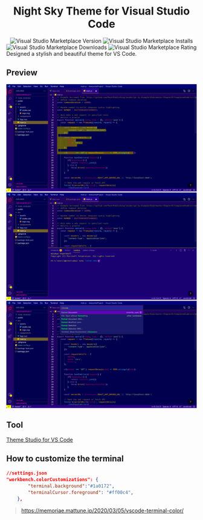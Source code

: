 <h1 align="center">Night Sky Theme for Visual Studio Code</h1>
<div align="center">
  <img alt="Visual Studio Marketplace Version" src="https://img.shields.io/visual-studio-marketplace/v/abeilles.nightsky?color=%2311FF08">
  <img alt="Visual Studio Marketplace Installs" src="https://img.shields.io/visual-studio-marketplace/i/abeilles.nightsky?color=%2311FF08">
  <img alt="Visual Studio Marketplace Downloads" src="https://img.shields.io/visual-studio-marketplace/d/abeilles.nightsky?color=%2311FF08">
  <img alt="Visual Studio Marketplace Rating" src="https://img.shields.io/visual-studio-marketplace/r/abeilles.nightsky?color=%2311FF08">
</div>
Designed a stylish and beautiful theme for VS Code.

## Preview
![default](./images/default.jpeg)
![panelTerminal](./images/panelTerminal.jpeg)
![commandPalette](./images/commandPalette.jpeg)

## Tool
[Theme Studio for VS Code](https://themes.vscode.one)

## How to customize the terminal
```json
//settings.json
"workbench.colorCustomizations": {
        "terminal.background":"#1a0172",
        "terminalCursor.foreground": "#ff00c4",
    },
```
> https://memoriae.mattune.jp/2020/03/05/vscode-terminal-color/